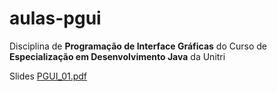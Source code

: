 # aulas-pgui
Disciplina de **Programação de Interface Gráficas** do Curso de **Especialização em Desenvolvimento Java** da Unitri

Slides [PGUI_01.pdf](https://github.com/viniciusdepaula/aulas-pgui/raw/master/docs/PGUI_01.pdf)
